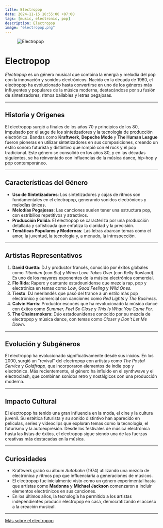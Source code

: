 ```yaml
---
title: Electropop
date: 2024-11-15 10:55:00 +07:00
tags: [music, electronic, pop]
description: Electropop
image: "electropop.png"
---
```


<figure>
<img src="electropop.png" alt="Electropop">
</figure>

# Electropop

*Electropop* es un género musical que combina la energía y melodía del pop con la innovación y sonidos electrónicos. Nacido en la década de 1980, el electropop ha evolucionado hasta convertirse en uno de los géneros más influyentes y populares de la música moderna, destacándose por su fusión de sintetizadores, ritmos bailables y letras pegajosas.

---

## Historia y Orígenes

El electropop surgió a finales de los años 70 y principios de los 80, impulsado por el auge de los sintetizadores y la tecnología de producción electrónica. Bandas como **Kraftwerk**, **Depeche Mode** y **The Human League** fueron pioneras en utilizar sintetizadores en sus composiciones, creando un estilo sonoro futurista y distintivo que rompió con el rock y el pop tradicional. Este género se consolidó en los años 80, y en las décadas siguientes, se ha reinventado con influencias de la música dance, hip-hop y pop contemporáneo.

---

## Características del Género

- **Uso de Sintetizadores**: Los sintetizadores y cajas de ritmos son fundamentales en el electropop, generando sonidos electrónicos y melodías únicas.
- **Melodías Pegajosas**: Las canciones suelen tener una estructura pop, con estribillos repetitivos y atractivos.
- **Producción Pulida**: El electropop se caracteriza por una producción detallada y sofisticada que enfatiza la claridad y la precisión.
- **Temáticas Populares y Modernas**: Las letras abarcan temas como el amor, la juventud, la tecnología y, a menudo, la introspección.

---

## Artistas Representativos


1. **David Guetta**: DJ y productor francés, conocido por éxitos globales como *Titanium* (con Sia) y *When Love Takes Over* (con Kelly Rowland). Es uno de los mayores exponentes de la música electrónica comercial.
2. **Flo Rida**: Rapero y cantante estadounidense que mezcla rap, pop y electrónica en temas como *Low*, *Good Feeling* y *Wild Ones*.
3. **Tiesto**: DJ neerlandés que pasó del trance a un estilo más pop electrónico y comercial con canciones como *Red Lights* y *The Business*.
4. **Calvin Harris**: Productor escocés que ha revolucionado la música dance con éxitos como *Summer*, *Feel So Close* y *This Is What You Came For*.
5. **The Chainsmokers**: Dúo estadounidense conocido por su mezcla de electropop y música dance, con temas como *Closer* y *Don't Let Me Down*.


---

## Evolución y Subgéneros

El electropop ha evolucionado significativamente desde sus inicios. En los 2000, surgió un "revival" del electropop con artistas como *The Postal Service* y *Goldfrapp*, que incorporaron elementos de indie pop y electrónica. Más recientemente, el género ha influido en el synthwave y el electroclash, que combinan sonidos retro y nostálgicos con una producción moderna.

---

## Impacto Cultural

El electropop ha tenido una gran influencia en la moda, el cine y la cultura juvenil. Su estética futurista y su sonido distintivo han aparecido en películas, series y videoclips que exploran temas como la tecnología, el futurismo y la autoexpresión. Desde los festivales de música electrónica hasta las listas de éxitos, el electropop sigue siendo una de las fuerzas creativas más destacadas en la música.

---

## Curiosidades

- Kraftwerk grabó su álbum *Autobahn* (1974) utilizando una mezcla de electrónica y ritmos pop que influenciaría a generaciones de músicos.
- El electropop fue inicialmente visto como un género experimental hasta que artistas como **Madonna** y **Michael Jackson** comenzaron a incluir elementos electrónicos en sus canciones.
- En los últimos años, la tecnología ha permitido a los artistas independientes producir electropop en casa, democratizando el acceso a la creación musical.

---

<a href="https://es.wikipedia.org/wiki/Electropop" target="_blank" rel="noopener">Más sobre el electropop</a>
